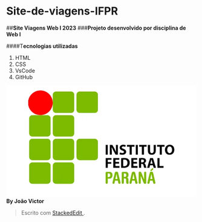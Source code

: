 # Site-de-viagens-IFPR
##**Site Viagens Web I 2023**
###**Projeto desenvolvido por disciplina de Web I**

####T**ecnologias utilizadas**

1. HTML
2. CSS
3. VsCode
4.  GitHub

![logo de IFPR](https://github.com/joao-schmidt/Site-de-viagens-IFPR/blob/4523739e0c0b711752500fe54c4c5572e87b952a/logo%20ifpr.webp)
**By João Victor**


> Escrito com [ StackedEdit ](https://stackedit.io/) .
